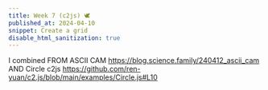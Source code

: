 ```yaml
---
title: Week 7 (c2js) 🕊
published_at: 2024-04-10
snippet: Create a grid
disable_html_sanitization: true
---
```

I combined FROM ASCII CAM https://blog.science.family/240412_ascii_cam AND Circle c2js https://github.com/ren-yuan/c2.js/blob/main/examples/Circle.js#L10

<script src="/static/script/c2.min.js"></script>
<script src="/static/script/c2.js"></script>
<canvas id="c2"></canvas>
<div id="ascii_div"></div>
<script>
	const renderer = new c2.Renderer (document.getElementById ('c2'));
	resize ()
    renderer.background ('turquoise')
	let random = new c2.Random ()
    class Agent extends c2.Circle {
        constructor () {
			let x = random.next (renderer.width)
			let y = random.next (renderer.height)
			let r = random.next(renderer.width/4)
			super (x,y,r)
            this.vx = random.next (-2, 2)
			this.vy = random.next (-2, 2)
			this.color = c2.Color.hsl(random.next(0, 30), random.next(30, 60), random.next(20, 100))
      	}
        update() {
	 		this.x += this.vx
	     	this.y += this.vy
            if (this.p.x < this.r) {
			    this.p.x = this.r;
			    this.vx *= -1;
			} else if (this.p.x > renderer.width-this.r) {
			    this.p.x = renderer.width-this.r;
			    this.vx *= -1;
			}
			if (this.p.y < this.r) {
			    this.p.y = this.r;
			    this.vy *= -1;
			} else if (this.p.y > renderer.height-this.r) {
			    this.p.y = renderer.height-this.r;
			    this.vy *= -1;
			}
		}
        display(){
		    renderer.stroke(false);
		    renderer.fill(this.color);
		    renderer.circle(this);
		}
	}
    let agents = new Array (10)
	for (let i = 0; i < agents.length; i++) agents[i] = new Agent ()
    const chars = "¶Ñ@%&∆∑∫#Wß¥$£√?!†§ºªµ¢çø∂æåπ*™≤≥≈∞~,.…_¬“‘˚`˙"
	const div = document.getElementById (`ascii_div`)
	div.style.fontFamily = `monospace`
	div.style.textAlign = `center`
    renderer.draw (() => {
		renderer.clear ()
        for (let i = 0; i < agents.length; i++) {
            agents[i].update ()
            agents[i].display()
        }
        for (let i = 0; i < agents.length-1; i++) {
            for (let j = i+1; j < agents.length; j++) {
                let points = agents[i].intersection(agents[j]);
                if(points!=null){
                    let c = c2.Color.lerp(agents[i].color, agents[j].color, .5);
                    renderer.stroke(c);
                    renderer.lineWidth(2);
                    renderer.line(points[0].x, points[0].y, points[1].x, points[1].y);
                    renderer.stroke('#333333');
                    renderer.lineWidth(5);
                    renderer.point(points[0]);
                    renderer.point(points[1]);
                }
            }
        }
        const w = renderer.canvas.width
        const h = renderer.canvas.height
        const pixels = renderer.context.getImageData (0, 0, w, h).data
        let ascii_img = ``
        for (let y = 0; y < renderer.canvas.height; y += 22) {
            for (let x = 0; x < renderer.canvas.width; x += 10) {
                const i = (y * renderer.canvas.width + x) * 4
                const r = pixels[i]
                const g = pixels[i + 1]
                const b = pixels[i + 2]
                const br = (r * g * b / 16581376) ** 0.1
                const char_i = Math.floor (br * chars.length)
                ascii_img += chars[char_i]
            }
            ascii_img += `\n`
        }
        div.innerText = ascii_img
	})
    function resize () {
        let parent = renderer.canvas.parentElement
        renderer.size(parent.clientWidth, parent.clientWidth / 16 * 9)
    }
</script>